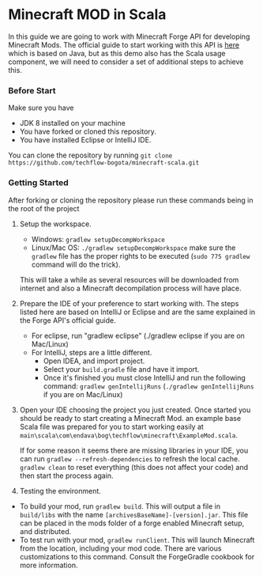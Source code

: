# Minecraft MOD in Scala

In this guide we are going to work with Minecraft Forge API for developing Minecraft Mods. The official guide to start 
working with this API is [here](http://mcforge.readthedocs.io/en/latest/gettingstarted/) which is based on Java, 
but as this demo also has the Scala usage component, we will need to consider a set of additional steps to achieve this.

### Before Start
Make sure you have 
- JDK 8 installed on your machine 
- You have forked or cloned this repository.
- You have installed Eclipse or IntelliJ IDE.

You can clone the repository by running `git clone https://github.com/techflow-bogota/minecraft-scala.git`

### Getting Started
After forking or cloning the repository please run these commands being in the root of the project

1. Setup the workspace.
    - Windows: `gradlew setupDecompWorkspace`
    - Linux/Mac OS: `./gradlew setupDecompWorkspace` make sure the `gradlew` file has the proper rights to be executed 
    (`sudo 775 gradlew` command will do the trick).
    
    This will take a while as several resources will be downloaded from internet and also a Minecraft decompilation process
    will have place.

2. Prepare the IDE of your preference to start working with. The steps listed here are based on IntelliJ or Eclipse and 
are the same explained in the Forge API's official guide.
    - For eclipse, run "gradlew eclipse" (./gradlew eclipse if you are on Mac/Linux)
    - For IntelliJ, steps are a little different.
        - Open IDEA, and import project.
        - Select your `build.gradle` file and have it import.
        - Once it's finished you must close IntelliJ and run the following command: `gradlew genIntellijRuns` 
        (`./gradlew genIntellijRuns` if you are on Mac/Linux)

3. Open your IDE choosing the project you just created.
    Once started you should be ready to start creating a Minecraft Mod. an example base Scala file was prepared for you 
    to start working easily at `main\scala\com\endava\bog\techflow\minecraft\ExampleMod.scala`. 
    
    If for some reason it seems there are missing libraries in your IDE, you can run `gradlew --refresh-dependencies` to refresh the local cache. 
`gradlew clean` to reset everything (this does not affect your code) and then start the process again.

4. Testing the environment.
 - To build your mod, run `gradlew build`. This will output a file in `build/libs` with the name  `[archivesBaseName]-[version].jar`. 
 This file can be placed in the mods folder of a forge enabled Minecraft setup, and distributed.
 - To test run with your mod, `gradlew runClient`. This will launch Minecraft from the <runDir> location, including your mod code. There are various customizations to this command. Consult the ForgeGradle cookbook for more information.
 